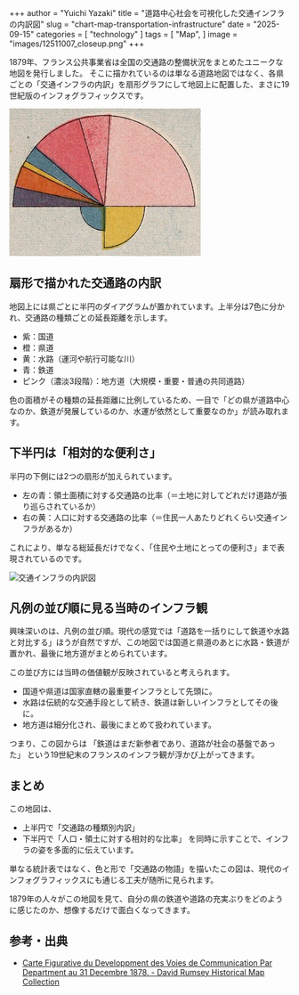 +++
author = "Yuichi Yazaki"
title = "道路中心社会を可視化した交通インフラの内訳図"
slug = "chart-map-transportation-infrastructure"
date = "2025-09-15"
categories = [
    "technology"
]
tags = [
    "Map",
]
image = "images/12511007_closeup.png"
+++

1879年、フランス公共事業省は全国の交通路の整備状況をまとめたユニークな地図を発行しました。
そこに描かれているのは単なる道路地図ではなく、各県ごとの「交通インフラの内訳」を扇形グラフにして地図上に配置した、まさに19世紀版のインフォグラフィックスです。


<!--more-->

![この地図の凡例](images/12511007_legend.png)


## 扇形で描かれた交通路の内訳

地図上には県ごとに半円のダイアグラムが置かれています。上半分は7色に分かれ、交通路の種類ごとの延長距離を示します。
- 紫：国道
- 橙：県道
- 黄：水路（運河や航行可能な川）
- 青：鉄道
- ピンク（濃淡3段階）：地方道（大規模・重要・普通の共同道路）

色の面積がその種類の延長距離に比例しているため、一目で「どの県が道路中心なのか、鉄道が発展しているのか、水運が依然として重要なのか」が読み取れます。


## 下半円は「相対的な便利さ」

半円の下側には2つの扇形が加えられています。
- 左の青：領土面積に対する交通路の比率（＝土地に対してどれだけ道路が張り巡らされているか）
- 右の黄：人口に対する交通路の比率（＝住民一人あたりどれくらい交通インフラがあるか）

これにより、単なる総延長だけでなく、「住民や土地にとっての便利さ」まで表現されているのです。

![交通インフラの内訳図](images/12511007.png)

## 凡例の並び順に見る当時のインフラ観

興味深いのは、凡例の並び順。現代の感覚では「道路を一括りにして鉄道や水路と対比する」ほうが自然ですが、この地図では国道と県道のあとに水路・鉄道が置かれ、最後に地方道がまとめられています。

この並び方には当時の価値観が反映されていると考えられます。
- 国道や県道は国家直轄の最重要インフラとして先頭に。
- 水路は伝統的な交通手段として続き、鉄道は新しいインフラとしてその後に。
- 地方道は細分化され、最後にまとめて扱われています。

つまり、この図からは 「鉄道はまだ新参者であり、道路が社会の基盤であった」 という19世紀末のフランスのインフラ観が浮かび上がってきます。


## まとめ

この地図は、
- 上半円で「交通路の種類別内訳」
- 下半円で「人口・領土に対する相対的な比率」
を同時に示すことで、インフラの姿を多面的に伝えています。

単なる統計表ではなく、色と形で「交通路の物語」を描いたこの図は、現代のインフォグラフィックスにも通じる工夫が随所に見られます。

1879年の人々がこの地図を見て、自分の県の鉄道や道路の充実ぶりをどのように感じたのか、想像するだけで面白くなってきます。


## 参考・出典

 - [Carte Figurative du Developpment des Voies de Communication Par Department au 31 Decembre 1878. - David Rumsey Historical Map Collection](https://www.davidrumsey.com/luna/servlet/detail/RUMSEY~8~1~309764~90078941)

